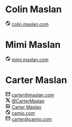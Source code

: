 
# Colin Maslan

<img src="/images/earth-line.svg" alt="Website icon" width="16"> [colin.maslan.com](https://colin.maslan.com/)
<br>

# Mimi Maslan

<img src="/images/earth-line.svg" alt="Website icon" width="16"> [mimi.maslan.com](https://mimi.maslan.com/)
<br>

# Carter Maslan

<img src="/images/mail-line.svg" alt="Email icon" width="16"> carter@maslan.com
<br><img src="/images/twitter-x-line.svg" alt="X logo" width="16"> [@CarterMaslan](https://twitter.com/cartermaslan)
<br><img src="/images/linkedin-box-line.svg" alt="LinkedIn logo" width="16"> [Carter Maslan](https://www.linkedin.com/in/cartermaslan)
<br><img src="/images/earth-line.svg" alt="Website icon" width="16"> [camio.com](https://camio.com/)
<br><img src="/images/mail-line.svg" alt="Email icon" width="16"> carter@camio.com
